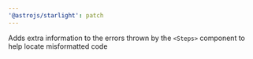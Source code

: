 ```yaml
---
'@astrojs/starlight': patch
---
```


Adds extra information to the errors thrown by the `<Steps>` component to help locate misformatted code
